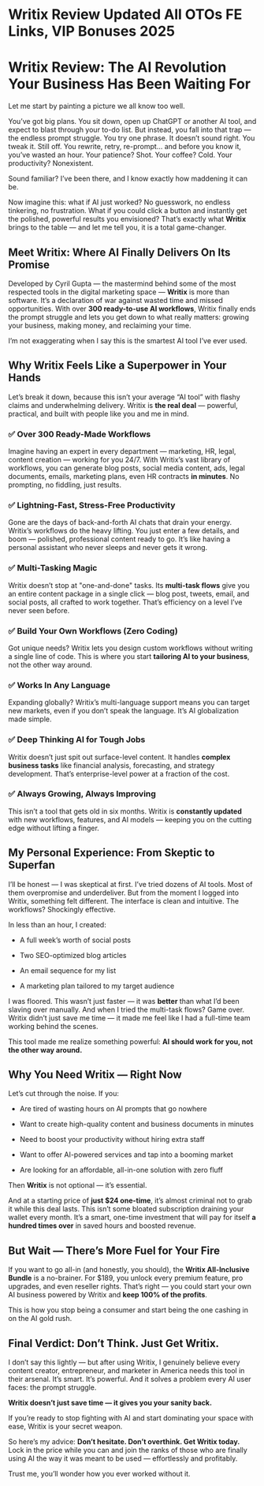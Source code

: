 # Writix Review Updated All OTOs FE Links, VIP Bonuses 2025
<h1 class="" data-start="183" data-end="252">Writix Review: The AI Revolution Your Business Has Been Waiting For</h1>
<p class="" data-start="254" data-end="310">Let me start by painting a picture we all know too well.</p>
<p class="" data-start="312" data-end="715">You’ve got big plans. You sit down, open up ChatGPT or another AI tool, and expect to blast through your to-do list. But instead, you fall into that trap — the endless prompt struggle. You try one phrase. It doesn’t sound right. You tweak it. Still off. You rewrite, retry, re-prompt… and before you know it, you’ve wasted an hour. Your patience? Shot. Your coffee? Cold. Your productivity? Nonexistent.</p>
<p class="" data-start="717" data-end="793">Sound familiar? I’ve been there, and I know exactly how maddening it can be.</p>
<p class="" data-start="795" data-end="1088">Now imagine this: what if AI just worked? No guesswork, no endless tinkering, no frustration. What if you could click a button and instantly get the polished, powerful results you envisioned? That’s exactly what <strong data-start="1007" data-end="1017">Writix</strong> brings to the table — and let me tell you, it is a total game-changer.</p>

<h2 class="" data-start="1090" data-end="1146">Meet Writix: Where AI Finally Delivers On Its Promise</h2>
<p class="" data-start="1148" data-end="1562">Developed by Cyril Gupta — the mastermind behind some of the most respected tools in the digital marketing space — <strong data-start="1263" data-end="1273">Writix</strong> is more than software. It’s a declaration of war against wasted time and missed opportunities. With over <strong data-start="1379" data-end="1412">300 ready-to-use AI workflows</strong>, Writix finally ends the prompt struggle and lets you get down to what really matters: growing your business, making money, and reclaiming your time.</p>
<p class="" data-start="1564" data-end="1641">I’m not exaggerating when I say this is the smartest AI tool I’ve ever used.</p>

<h2 class="" data-start="1643" data-end="1694">Why Writix Feels Like a Superpower in Your Hands</h2>
<p class="" data-start="1696" data-end="1903">Let’s break it down, because this isn’t your average “AI tool” with flashy claims and underwhelming delivery. Writix is <strong data-start="1816" data-end="1833">the real deal</strong> — powerful, practical, and built with people like you and me in mind.</p>

<h3 class="" data-start="1905" data-end="1940">✅ Over 300 Ready-Made Workflows</h3>
<p class="" data-start="1941" data-end="2264">Imagine having an expert in every department — marketing, HR, legal, content creation — working for you 24/7. With Writix’s vast library of workflows, you can generate blog posts, social media content, ads, legal documents, emails, marketing plans, even HR contracts <strong data-start="2208" data-end="2222">in minutes</strong>. No prompting, no fiddling, just results.</p>

<h3 class="" data-start="2266" data-end="2312">✅ Lightning-Fast, Stress-Free Productivity</h3>
<p class="" data-start="2313" data-end="2587">Gone are the days of back-and-forth AI chats that drain your energy. Writix’s workflows do the heavy lifting. You just enter a few details, and boom — polished, professional content ready to go. It’s like having a personal assistant who never sleeps and never gets it wrong.</p>

<h3 class="" data-start="2589" data-end="2614">✅ Multi-Tasking Magic</h3>
<p class="" data-start="2615" data-end="2866">Writix doesn’t stop at "one-and-done" tasks. Its <strong data-start="2664" data-end="2684">multi-task flows</strong> give you an entire content package in a single click — blog post, tweets, email, and social posts, all crafted to work together. That’s efficiency on a level I’ve never seen before.</p>

<h3 class="" data-start="2868" data-end="2912">✅ Build Your Own Workflows (Zero Coding)</h3>
<p class="" data-start="2913" data-end="3094">Got unique needs? Writix lets you design custom workflows without writing a single line of code. This is where you start <strong data-start="3034" data-end="3067">tailoring AI to your business</strong>, not the other way around.</p>

<h3 class="" data-start="3096" data-end="3123">✅ Works In Any Language</h3>
<p class="" data-start="3124" data-end="3282">Expanding globally? Writix’s multi-language support means you can target new markets, even if you don’t speak the language. It’s AI globalization made simple.</p>

<h3 class="" data-start="3284" data-end="3321">✅ Deep Thinking AI for Tough Jobs</h3>
<p class="" data-start="3322" data-end="3532">Writix doesn’t just spit out surface-level content. It handles <strong data-start="3385" data-end="3411">complex business tasks</strong> like financial analysis, forecasting, and strategy development. That’s enterprise-level power at a fraction of the cost.</p>

<h3 class="" data-start="3534" data-end="3572">✅ Always Growing, Always Improving</h3>
<p class="" data-start="3573" data-end="3756">This isn’t a tool that gets old in six months. Writix is <strong data-start="3630" data-end="3652">constantly updated</strong> with new workflows, features, and AI models — keeping you on the cutting edge without lifting a finger.</p>

<h2 class="" data-start="3758" data-end="3809">My Personal Experience: From Skeptic to Superfan</h2>
<p class="" data-start="3811" data-end="4071">I’ll be honest — I was skeptical at first. I’ve tried dozens of AI tools. Most of them overpromise and underdeliver. But from the moment I logged into Writix, something felt different. The interface is clean and intuitive. The workflows? Shockingly effective.</p>
<p class="" data-start="4073" data-end="4105">In less than an hour, I created:</p>

<ul data-start="4106" data-end="4259">
 	<li class="" data-start="4106" data-end="4143">
<p class="" data-start="4108" data-end="4143">A full week’s worth of social posts</p>
</li>
 	<li class="" data-start="4144" data-end="4177">
<p class="" data-start="4146" data-end="4177">Two SEO-optimized blog articles</p>
</li>
 	<li class="" data-start="4178" data-end="4209">
<p class="" data-start="4180" data-end="4209">An email sequence for my list</p>
</li>
 	<li class="" data-start="4210" data-end="4259">
<p class="" data-start="4212" data-end="4259">A marketing plan tailored to my target audience</p>
</li>
</ul>
<p class="" data-start="4261" data-end="4516">I was floored. This wasn’t just faster — it was <strong data-start="4309" data-end="4319">better</strong> than what I’d been slaving over manually. And when I tried the multi-task flows? Game over. Writix didn’t just save me time — it made me feel like I had a full-time team working behind the scenes.</p>
<p class="" data-start="4518" data-end="4617">This tool made me realize something powerful: <strong data-start="4564" data-end="4617">AI should work for you, not the other way around.</strong></p>

<h2 class="" data-start="4619" data-end="4653">Why You Need Writix — Right Now</h2>
<p class="" data-start="4655" data-end="4691">Let’s cut through the noise. If you:</p>

<ul data-start="4692" data-end="5018">
 	<li class="" data-start="4692" data-end="4750">
<p class="" data-start="4694" data-end="4750">Are tired of wasting hours on AI prompts that go nowhere</p>
</li>
 	<li class="" data-start="4751" data-end="4822">
<p class="" data-start="4753" data-end="4822">Want to create high-quality content and business documents in minutes</p>
</li>
 	<li class="" data-start="4823" data-end="4883">
<p class="" data-start="4825" data-end="4883">Need to boost your productivity without hiring extra staff</p>
</li>
 	<li class="" data-start="4884" data-end="4949">
<p class="" data-start="4886" data-end="4949">Want to offer AI-powered services and tap into a booming market</p>
</li>
 	<li class="" data-start="4950" data-end="5018">
<p class="" data-start="4952" data-end="5018">Are looking for an affordable, all-in-one solution with zero fluff</p>
</li>
</ul>
<p class="" data-start="5020" data-end="5069">Then <strong data-start="5025" data-end="5035">Writix</strong> is not optional — it’s essential.</p>
<p class="" data-start="5071" data-end="5370">And at a starting price of <strong data-start="5098" data-end="5119">just $24 one-time</strong>, it’s almost criminal not to grab it while this deal lasts. This isn’t some bloated subscription draining your wallet every month. It’s a smart, one-time investment that will pay for itself <strong data-start="5310" data-end="5334">a hundred times over</strong> in saved hours and boosted revenue.</p>

<h2 class="" data-start="5372" data-end="5417">But Wait — There’s More Fuel for Your Fire</h2>
<p class="" data-start="5419" data-end="5712">If you want to go all-in (and honestly, you should), the <strong data-start="5476" data-end="5507">Writix All-Inclusive Bundle</strong> is a no-brainer. For $189, you unlock every premium feature, pro upgrades, and even reseller rights. That’s right — you could start your own AI business powered by Writix and <strong data-start="5683" data-end="5711">keep 100% of the profits</strong>.</p>
<p class="" data-start="5714" data-end="5807">This is how you stop being a consumer and start being the one cashing in on the AI gold rush.</p>

<h2 class="" data-start="5809" data-end="5856">Final Verdict: Don’t Think. Just Get Writix.</h2>
<p class="" data-start="5858" data-end="6116">I don’t say this lightly — but after using Writix, I genuinely believe every content creator, entrepreneur, and marketer in America needs this tool in their arsenal. It’s smart. It’s powerful. And it solves a problem every AI user faces: the prompt struggle.</p>
<p class="" data-start="6118" data-end="6184"><strong data-start="6118" data-end="6184">Writix doesn’t just save time — it gives you your sanity back.</strong></p>
<p class="" data-start="6186" data-end="6299">If you’re ready to stop fighting with AI and start dominating your space with ease, Writix is your secret weapon.</p>
<p class="" data-start="6301" data-end="6524">So here’s my advice: <strong data-start="6322" data-end="6376">Don’t hesitate. Don’t overthink. Get Writix today.</strong> Lock in the price while you can and join the ranks of those who are finally using AI the way it was meant to be used — effortlessly and profitably.</p>
<p class="" data-start="6526" data-end="6581">Trust me, you’ll wonder how you ever worked without it.</p>
